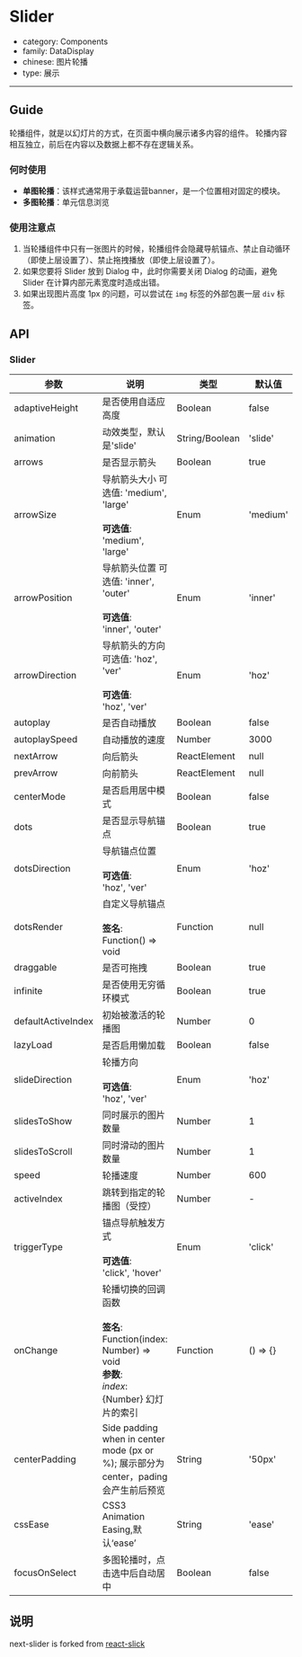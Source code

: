 # Slider

-   category: Components
-   family: DataDisplay
-   chinese: 图片轮播
-   type: 展示

---

## Guide

轮播组件，就是以幻灯片的方式，在页面中横向展示诸多内容的组件。
轮播内容相互独立，前后在内容以及数据上都不存在逻辑关系。

### 何时使用

-   **单图轮播**：该样式通常用于承载运营banner，是一个位置相对固定的模块。
-   **多图轮播**：单元信息浏览

### 使用注意点

1.  当轮播组件中只有一张图片的时候，轮播组件会隐藏导航锚点、禁止自动循环（即使上层设置了）、禁止拖拽播放（即使上层设置了）。
2.  如果您要将 Slider 放到 Dialog 中，此时你需要关闭 Dialog 的动画，避免 Slider 在计算内部元素宽度时造成出错。
3.  如果出现图片高度 1px 的问题，可以尝试在 `img` 标签的外部包裹一层 `div` 标签。

## API

### Slider

| 参数                 | 说明                                                                                                 | 类型             | 默认值      |
| ------------------ | -------------------------------------------------------------------------------------------------- | -------------- | -------- |
| adaptiveHeight     | 是否使用自适应高度                                                                                          | Boolean        | false    |
| animation          | 动效类型，默认是'slide'                                                                                    | String/Boolean | 'slide'  |
| arrows             | 是否显示箭头                                                                                             | Boolean        | true     |
| arrowSize          | 导航箭头大小 可选值: 'medium', 'large'<br><br>**可选值**:<br>'medium', 'large'                                 | Enum           | 'medium' |
| arrowPosition      | 导航箭头位置 可选值: 'inner', 'outer'<br><br>**可选值**:<br>'inner', 'outer'                                   | Enum           | 'inner'  |
| arrowDirection     | 导航箭头的方向 可选值: 'hoz', 'ver'<br><br>**可选值**:<br>'hoz', 'ver'                                          | Enum           | 'hoz'    |
| autoplay           | 是否自动播放                                                                                             | Boolean        | false    |
| autoplaySpeed      | 自动播放的速度                                                                                            | Number         | 3000     |
| nextArrow          | 向后箭头                                                                                               | ReactElement   | null     |
| prevArrow          | 向前箭头                                                                                               | ReactElement   | null     |
| centerMode         | 是否启用居中模式                                                                                           | Boolean        | false    |
| dots               | 是否显示导航锚点                                                                                           | Boolean        | true     |
| dotsDirection      | 导航锚点位置<br><br>**可选值**:<br>'hoz', 'ver'                                                             | Enum           | 'hoz'    |
| dotsRender         | 自定义导航锚点<br><br>**签名**:<br>Function() => void                                                       | Function       | null     |
| draggable          | 是否可拖拽                                                                                              | Boolean        | true     |
| infinite           | 是否使用无穷循环模式                                                                                         | Boolean        | true     |
| defaultActiveIndex | 初始被激活的轮播图                                                                                          | Number         | 0        |
| lazyLoad           | 是否启用懒加载                                                                                            | Boolean        | false    |
| slideDirection     | 轮播方向<br><br>**可选值**:<br>'hoz', 'ver'                                                               | Enum           | 'hoz'    |
| slidesToShow       | 同时展示的图片数量                                                                                          | Number         | 1        |
| slidesToScroll     | 同时滑动的图片数量                                                                                          | Number         | 1        |
| speed              | 轮播速度                                                                                               | Number         | 600      |
| activeIndex        | 跳转到指定的轮播图（受控）                                                                                      | Number         | -        |
| triggerType        | 锚点导航触发方式<br><br>**可选值**:<br>'click', 'hover'                                                       | Enum           | 'click'  |
| onChange           | 轮播切换的回调函数<br><br>**签名**:<br>Function(index: Number) => void<br>**参数**:<br>_index_: {Number} 幻灯片的索引 | Function       | () => {} |
| centerPadding      | Side padding when in center mode (px or %); 展示部分为center，pading会产生前后预览                              | String         | '50px'   |
| cssEase            | CSS3 Animation Easing,默认‘ease’                                                                     | String         | 'ease'   |
| focusOnSelect      | 多图轮播时，点击选中后自动居中                                                                                    | Boolean        | false    |

## 说明

next-slider is forked from [react-slick](https://github.com/akiran/react-slick)
